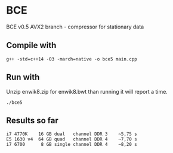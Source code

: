 # BCE
BCE v0.5 AVX2 branch - compressor for stationary data

## Compile with

    g++ -std=c++14 -O3 -march=native -o bce5 main.cpp
    
## Run with
Unzip enwik8.zip for enwik8.bwt than running it will report a time.

    ./bce5
    
## Results so far

    i7 4770K    16 GB dual   channel DDR 3    ~5,75 s
    E5 1630 v4  64 GB quad   channel DDR 4    ~7,70 s
    i7 6700      8 GB single channel DDR 4    ~8,20 s
